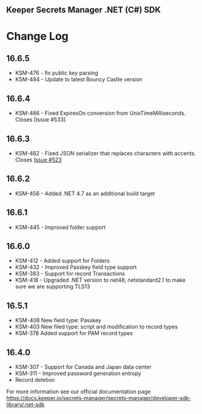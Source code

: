## Keeper Secrets Manager .NET (C#) SDK


# Change Log

## 16.6.5

* KSM-476 - fix public key parsing
* KSM-484 - Update to latest Bouncy Castle version

## 16.6.4

* KSM-466 - Fixed ExpiresOn conversion from UnixTimeMilliseconds. Closes [Issue #533]

## 16.6.3

* KSM-462 - Fixed JSON serializer that replaces characters with accents. Closes [Issue #523](https://github.com/Keeper-Security/secrets-manager/issues/523)

## 16.6.2

* KSM-456 - Added .NET 4.7 as an additional build target

## 16.6.1

* KSM-445 - Improved folder support

## 16.6.0

* KSM-412 - Added support for Folders
* KSM-432 - Improved Passkey field type support
* KSM-383 - Support for record Transactions
* KSM-418 - Upgraded .NET version to net48, netstandard2.1 to make sure we are supporting TLS13

## 16.5.1

* KSM-408 New field type: Passkey
* KSM-403 New filed type: script and modification to record types
* KSM-378 Added support for PAM record types

## 16.4.0

* KSM-307 - Support for Canada and Japan data center
* KSM-311 - Improved password generation entropy
* Record deletion

For more information see our official documentation page https://docs.keeper.io/secrets-manager/secrets-manager/developer-sdk-library/.net-sdk
